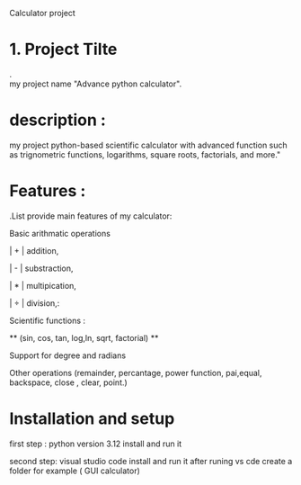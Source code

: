   Calculator project

# 1. Project Tilte 
.    
 my project name "Advance python calculator".

 # description :
 my project python-based scientific calculator with advanced function such as trignometric functions, logarithms, square roots, factorials, and more."
 
 # Features :
 .List provide main features of my calculator:

 Basic arithmatic operations 

|     +             | addition,

 |     -            |  substraction,
   
|    *            | multipication,

 |      ÷         | division,:

   Scientific functions :

  ** (sin, cos, tan, log,ln, sqrt, factorial) **

  Support for degree and radians

  Other operations  (remainder, percantage, power function, pai,equal, backspace, close , clear, point.)

  # Installation and setup 

  first step : python version 3.12 install and run it 

  second step: visual studio code install and run it 
  after runing vs cde create a folder for example ( GUI calculator) 
  

